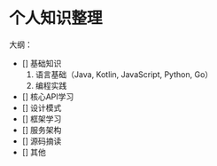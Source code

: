 # 个人知识整理
大纲：
- [] 基础知识
    1. 语言基础（Java, Kotlin, JavaScript, Python, Go）
    2. 编程实践 
- [] 核心API学习
- [] 设计模式
- [] 框架学习
- [] 服务架构
- [] 源码摘读
- [] 其他